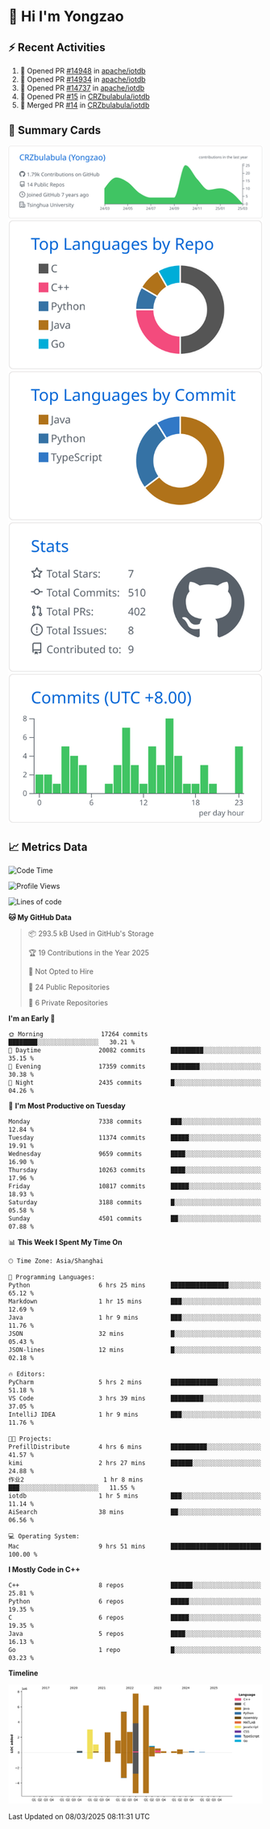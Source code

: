 # 👋 Hi I'm Yongzao

## ⚡ Recent Activities
<!--START_SECTION:activity-->
1. 💪 Opened PR [#14948](https://github.com/apache/iotdb/pull/14948) in [apache/iotdb](https://github.com/apache/iotdb)
2. 💪 Opened PR [#14934](https://github.com/apache/iotdb/pull/14934) in [apache/iotdb](https://github.com/apache/iotdb)
3. 💪 Opened PR [#14737](https://github.com/apache/iotdb/pull/14737) in [apache/iotdb](https://github.com/apache/iotdb)
4. 💪 Opened PR [#15](https://github.com/CRZbulabula/iotdb/pull/15) in [CRZbulabula/iotdb](https://github.com/CRZbulabula/iotdb)
5. 🎉 Merged PR [#14](https://github.com/CRZbulabula/iotdb/pull/14) in [CRZbulabula/iotdb](https://github.com/CRZbulabula/iotdb)
<!--END_SECTION:activity-->

## 🎑 Summary Cards

[![](https://raw.githubusercontent.com/CRZbulabula/CRZbulabula/main/profile-summary-card-output/github/0-profile-details.svg)](https://github.com/vn7n24fzkq/github-profile-summary-cards)
[![](https://raw.githubusercontent.com/CRZbulabula/CRZbulabula/main/profile-summary-card-output/github/1-repos-per-language.svg)](https://github.com/vn7n24fzkq/github-profile-summary-cards) [![](https://raw.githubusercontent.com/CRZbulabula/CRZbulabula/main/profile-summary-card-output/github/2-most-commit-language.svg)](https://github.com/vn7n24fzkq/github-profile-summary-cards)
[![](https://raw.githubusercontent.com/CRZbulabula/CRZbulabula/main/profile-summary-card-output/github/3-stats.svg)](https://github.com/vn7n24fzkq/github-profile-summary-cards) [![](https://raw.githubusercontent.com/CRZbulabula/CRZbulabula/main/profile-summary-card-output/github/4-productive-time.svg)](https://github.com/vn7n24fzkq/github-profile-summary-cards)

## 📈 Metrics Data

<!--START_SECTION:waka-->
![Code Time](http://img.shields.io/badge/Code%20Time-833%20hrs%2011%20mins-blue)

![Profile Views](http://img.shields.io/badge/Profile%20Views-0-blue)

![Lines of code](https://img.shields.io/badge/From%20Hello%20World%20I%27ve%20Written-32.6%20million%20lines%20of%20code-blue)

**🐱 My GitHub Data** 

> 📦 293.5 kB Used in GitHub's Storage 
 > 
> 🏆 19 Contributions in the Year 2025
 > 
> 🚫 Not Opted to Hire
 > 
> 📜 24 Public Repositories 
 > 
> 🔑 6 Private Repositories 
 > 
**I'm an Early 🐤** 

```text
🌞 Morning                17264 commits       ████████░░░░░░░░░░░░░░░░░   30.21 % 
🌆 Daytime                20082 commits       █████████░░░░░░░░░░░░░░░░   35.15 % 
🌃 Evening                17359 commits       ████████░░░░░░░░░░░░░░░░░   30.38 % 
🌙 Night                  2435 commits        █░░░░░░░░░░░░░░░░░░░░░░░░   04.26 % 
```
📅 **I'm Most Productive on Tuesday** 

```text
Monday                   7338 commits        ███░░░░░░░░░░░░░░░░░░░░░░   12.84 % 
Tuesday                  11374 commits       █████░░░░░░░░░░░░░░░░░░░░   19.91 % 
Wednesday                9659 commits        ████░░░░░░░░░░░░░░░░░░░░░   16.90 % 
Thursday                 10263 commits       ████░░░░░░░░░░░░░░░░░░░░░   17.96 % 
Friday                   10817 commits       █████░░░░░░░░░░░░░░░░░░░░   18.93 % 
Saturday                 3188 commits        █░░░░░░░░░░░░░░░░░░░░░░░░   05.58 % 
Sunday                   4501 commits        ██░░░░░░░░░░░░░░░░░░░░░░░   07.88 % 
```


📊 **This Week I Spent My Time On** 

```text
🕑︎ Time Zone: Asia/Shanghai

💬 Programming Languages: 
Python                   6 hrs 25 mins       ████████████████░░░░░░░░░   65.12 % 
Markdown                 1 hr 15 mins        ███░░░░░░░░░░░░░░░░░░░░░░   12.69 % 
Java                     1 hr 9 mins         ███░░░░░░░░░░░░░░░░░░░░░░   11.76 % 
JSON                     32 mins             █░░░░░░░░░░░░░░░░░░░░░░░░   05.43 % 
JSON-lines               12 mins             █░░░░░░░░░░░░░░░░░░░░░░░░   02.18 % 

🔥 Editors: 
PyCharm                  5 hrs 2 mins        █████████████░░░░░░░░░░░░   51.18 % 
VS Code                  3 hrs 39 mins       █████████░░░░░░░░░░░░░░░░   37.05 % 
IntelliJ IDEA            1 hr 9 mins         ███░░░░░░░░░░░░░░░░░░░░░░   11.76 % 

🐱‍💻 Projects: 
PrefillDistribute        4 hrs 6 mins        ██████████░░░░░░░░░░░░░░░   41.57 % 
kimi                     2 hrs 27 mins       ██████░░░░░░░░░░░░░░░░░░░   24.88 % 
作业2                      1 hr 8 mins         ███░░░░░░░░░░░░░░░░░░░░░░   11.55 % 
iotdb                    1 hr 5 mins         ███░░░░░░░░░░░░░░░░░░░░░░   11.14 % 
AiSearch                 38 mins             ██░░░░░░░░░░░░░░░░░░░░░░░   06.56 % 

💻 Operating System: 
Mac                      9 hrs 51 mins       █████████████████████████   100.00 % 
```

**I Mostly Code in C++** 

```text
C++                      8 repos             ██████░░░░░░░░░░░░░░░░░░░   25.81 % 
Python                   6 repos             █████░░░░░░░░░░░░░░░░░░░░   19.35 % 
C                        6 repos             █████░░░░░░░░░░░░░░░░░░░░   19.35 % 
Java                     5 repos             ████░░░░░░░░░░░░░░░░░░░░░   16.13 % 
Go                       1 repo              █░░░░░░░░░░░░░░░░░░░░░░░░   03.23 % 
```



**Timeline**

![Lines of Code chart](https://raw.githubusercontent.com/CRZbulabula/CRZbulabula/main/assets/bar_graph.png)


 Last Updated on 08/03/2025 08:11:31 UTC
<!--END_SECTION:waka-->

